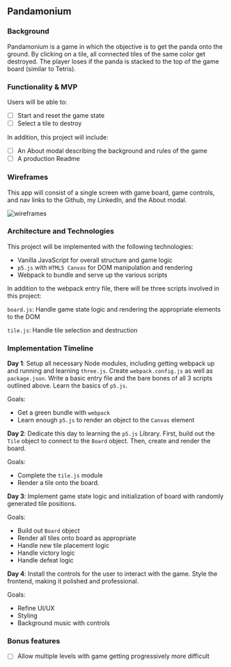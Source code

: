 ## Pandamonium

### Background

Pandamonium is a game in which the objective is to get the panda onto
the ground. By clicking on a tile, all connected tiles of the same color
get destroyed. The player loses if the panda is stacked to the top of
the game board (similar to Tetris).

### Functionality & MVP  

Users will be able to:

- [ ] Start and reset the game state
- [ ] Select a tile to destroy

In addition, this project will include:

- [ ] An About modal describing the background and rules of the game
- [ ] A production Readme

### Wireframes

This app will consist of a single screen with game board, game controls,
and nav links to the Github, my LinkedIn, and the About modal.

![wireframes](images/js_wireframe.jpeg)

### Architecture and Technologies

This project will be implemented with the following technologies:

- Vanilla JavaScript for overall structure and game logic
- `p5.js` with `HTML5 Canvas` for DOM manipulation and rendering
- Webpack to bundle and serve up the various scripts

In addition to the webpack entry file, there will be three scripts involved in this project:

`board.js`: Handle game state logic and rendering the appropriate elements
to the DOM

`tile.js`: Handle tile selection and destruction

### Implementation Timeline

**Day 1**: Setup all necessary Node modules, including getting webpack up and running and learning `three.js`. Create `webpack.config.js` as well as `package.json`.  Write a basic entry file and the bare bones of all 3 scripts outlined above.  Learn the basics of `p5.js`.  

Goals:

- Get a green bundle with `webpack`
- Learn enough `p5.js` to render an object to the `Canvas` element

**Day 2**: Dedicate this day to learning the `p5.js` Library. First,
build out the `Tile` object to connect to the `Board` object.  Then, create
and render the board.

Goals:

- Complete the `tile.js` module
- Render a tile onto the board.

**Day 3**: Implement game state logic and initialization of board with
randomly generated tile positions.

Goals:

- Build out `Board` object
- Render all tiles onto board as appropriate
- Handle new tile placement logic
- Handle victory logic
- Handle defeat logic

**Day 4**: Install the controls for the user to interact with the game.  Style the frontend, making it polished and professional.

Goals:

- Refine UI/UX
- Styling
- Background music with controls

### Bonus features

- [ ] Allow multiple levels with game getting progressively more difficult
